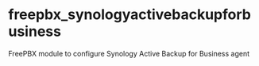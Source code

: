 # freepbx_synologyactivebackupforbusiness
FreePBX module to configure Synology Active Backup for Business agent
